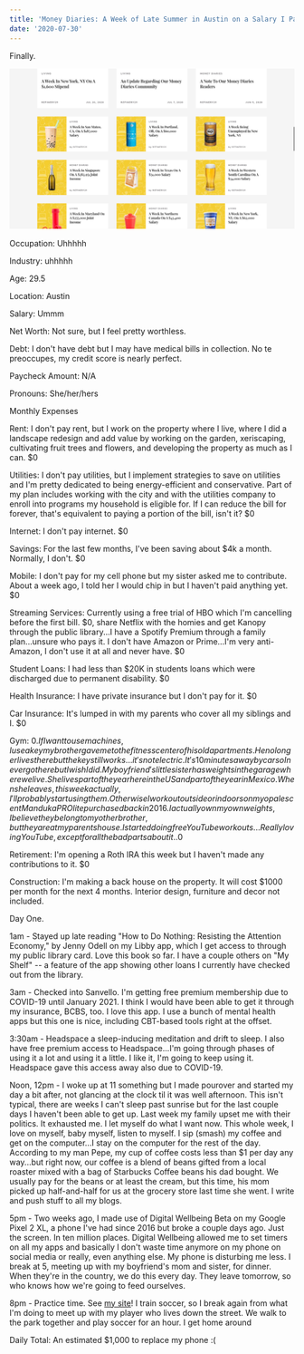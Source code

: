 ```yaml
---
title: 'Money Diaries: A Week of Late Summer in Austin on a Salary I Pay Myself'
date: '2020-07-30'
---
```


Finally.

![photo](post9photo1.png)

Occupation: Uhhhhh

Industry: uhhhhh

Age: 29.5

Location: Austin

Salary: Ummm

Net Worth: Not sure, but I feel pretty worthless.

Debt: I don't have debt but I may have medical bills in collection. No te preoccupes, my credit score is nearly perfect.

Paycheck Amount: N/A

Pronouns: She/her/hers


Monthly Expenses

Rent: I don't pay rent, but I work on the property where I live, where I did a landscape redesign and add value by working on the garden, xeriscaping, cultivating fruit trees and flowers, and developing the property as much as I can. $0

Utilities: I don't pay utilities, but I implement strategies to save on utilities and I'm pretty dedicated to being energy-efficient and conservative. Part of my plan includes working with the city and with the utilities company to enroll into programs my household is eligible for. If I can reduce the bill for forever, that's equivalent to paying a portion of the bill, isn't it? $0

Internet: I don't pay internet. $0

Savings: For the last few months, I've been saving about $4k a month. Normally, I don't. $0

Mobile: I don't pay for my cell phone but my sister asked me to contribute. About a week ago, I told her I would chip in but I haven't paid anything yet. $0

Streaming Services: Currently using a free trial of HBO which I'm cancelling before the first bill. $0, share Netflix with the homies and get Kanopy through the public library...I have a Spotify Premium through a family plan...unsure who pays it. I don't have Amazon or Prime...I'm very anti-Amazon, I don't use it at all and never have. $0

Student Loans: I had less than $20K in students loans which were discharged due to permanent disability. $0

Health Insurance: I have private insurance but I don't pay for it. $0

Car Insurance: It's lumped in with my parents who cover all my siblings and I. $0

Gym: $0. If I want to use machines, I use a key my brother gave me to the fitness center of his old apartments. He no longer lives there but the key still works...it's not electric. It's 10 minutes away by car so I never go there but I wish I did. My boyfriend's little sister has weights in the garage where we live. She lives part of the year here in the US and part of the year in Mexico. When she leaves, this week actually, I'll probably start using them. Otherwise I work out outside or indoors on my opalescent Manduka PROlite purchased back in 2016. I actually own my own weights, I believe they belong to my other brother, but they are at my parents house. I started doing free YouTube workouts...Really loving YouTube, except for all the bad parts about it..$0

Retirement: I'm opening a Roth IRA this week but I haven't made any contributions to it. $0

Construction: I'm making a back house on the property. It will cost $1000 per month for the next 4 months. Interior design, furniture and decor not included.


Day One.

1am - Stayed up late reading "How to Do Nothing: Resisting the Attention Economy," by Jenny Odell on my Libby app, which I get access to through my public library card. Love this book so far. I have a couple others on "My Shelf" -- a feature of the app showing other loans I currently have checked out from the library.

3am - Checked into Sanvello. I'm getting free premium membership due to COVID-19 until January 2021. I think I would have been able to get it through my insurance, BCBS, too. I love this app. I use a bunch of mental health apps but this one is nice, including CBT-based tools right at the offset.

3:30am - Headspace a sleep-inducing meditation and drift to sleep. I also have free premium access to Headspace...I'm going through phases of using it a lot and using it a little. I like it, I'm going to keep using it. Headspace gave this access away also due to COVID-19.

Noon, 12pm - I woke up at 11 something but I made pourover and started my day a bit after, not glancing at the clock til it was well afternoon. This isn't typical, there are weeks I can't sleep past sunrise but for the last couple days I haven't been able to get up. Last week my family upset me with their politics. It exhausted me. I let myself do what I want now. This whole week, I love on myself, baby myself, listen to myself. I sip (smash) my coffee and get on the computer...I stay on the computer for the rest of the day. According to my man Pepe, my cup of coffee costs less than $1 per day any way...but right now, our coffee is a blend of beans gifted from a local roaster mixed with a bag of Starbucks Coffee beans his dad bought. We usually pay for the beans or at least the cream, but this time, his mom picked up half-and-half for us at the grocery store last time she went. I write and push stuff to all my blogs.

5pm - Two weeks ago, I made use of Digital Wellbeing Beta on my Google Pixel 2 XL, a phone I've had since 2016 but broke a couple days ago. Just the screen. In ten million places. Digital Wellbeing allowed me to set timers on all my apps and basically I don't waste time anymore on my phone on social media or really, even anything else. My phone is disturbing me less. I break at 5, meeting up with my boyfriend's mom and sister, for dinner. When they're in the country, we do this every day. They leave tomorrow, so who knows how we're going to feed ourselves.

8pm - Practice time. See <a href=https://sclub.netlify.app>my site</a>! I train soccer, so I break again from what I'm doing to meet up with my player who lives down the street. We walk to the park together and play soccer for an hour. I get home around 

Daily Total: An estimated $1,000 to replace my phone :(
